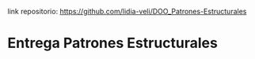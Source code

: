 link repositorio: https://github.com/lidia-veli/DOO_Patrones-Estructurales
# Entrega Patrones Estructurales
